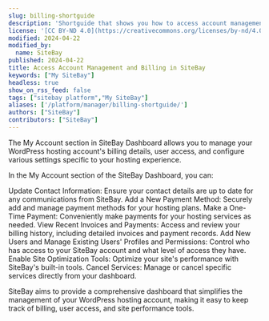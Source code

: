 ```yaml
---
slug: billing-shortguide
description: 'Shortguide that shows you how to access account management and billing in SiteBay.'
license: '[CC BY-ND 4.0](https://creativecommons.org/licenses/by-nd/4.0)'
modified: 2024-04-22
modified_by:
  name: SiteBay
published: 2024-04-22
title: Access Account Management and Billing in SiteBay
keywords: ["My SiteBay"]
headless: true
show_on_rss_feed: false
tags: ["sitebay platform","My SiteBay"]
aliases: ['/platform/manager/billing-shortguide/']
authors: ["SiteBay"]
contributors: ["SiteBay"]
---
```


The My Account section in SiteBay Dashboard allows you to manage your WordPress hosting account's billing details, user access, and configure various settings specific to your hosting experience.

In the My Account section of the SiteBay Dashboard, you can:

Update Contact Information: Ensure your contact details are up to date for any communications from SiteBay.
Add a New Payment Method: Securely add and manage payment methods for your hosting plans.
Make a One-Time Payment: Conveniently make payments for your hosting services as needed.
View Recent Invoices and Payments: Access and review your billing history, including detailed invoices and payment records.
Add New Users and Manage Existing Users' Profiles and Permissions: Control who has access to your SiteBay account and what level of access they have.
Enable Site Optimization Tools: Optimize your site's performance with SiteBay's built-in tools.
Cancel Services: Manage or cancel specific services directly from your dashboard.

SiteBay aims to provide a comprehensive dashboard that simplifies the management of your WordPress hosting account, making it easy to keep track of billing, user access, and site performance tools.